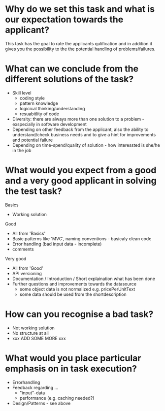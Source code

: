 # Why do we set this task and what is our expectation towards the applicant?
This task has the goal to rate the applicants qulification and in addition it gives you the possibility to the the potential handling of problems/failures.

# What can we conclude from the different solutions of the task?
- Skill level 
   - coding style
   - pattern knowledge
   - logicical thinking/understanding
   - resuabitlity of code
- Diversity: there are always more than one solution to a problem - exspecially in software development
- Depending on other feedback from the applicant, also the ability to understand/check business needs and to give a hint for improvements and potential failure
- Depending on time-spend/quality of solution - how interessted is she/he in the job

# What would you expect from a good and a very good applicant in solving the test task?
Basics
- Working solution

Good
- All from 'Basics'
- Basic patterns like 'MVC', naming conventions - basicaly clean code
- Error handling (bad input data - incomplete)
- comments

Very good
- All from 'Good'
- API versioning
- Documentation / Introduction / Short explaination what has been done
- Further questions and improvements towards the datasource
    - some object data is not normalized e.g. pricePerUnitText
    - some data should be used from the shortdescription

# How can you recognise a bad task?
- Not working solution
- No structure at all
- xxx ADD SOME MORE xxx

# What would you place particular emphasis on in task execution?
- Errorhandling
- Feedback regarding ...
    - "input"-data
    - performance (e.g. caching needed?)
- Design/Patterns - see above 